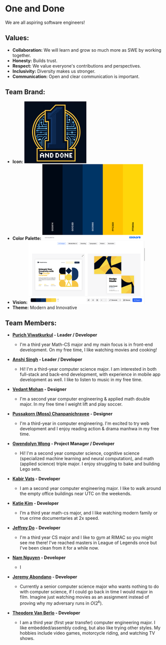 # One and Done
We are all aspiring software engineers!

## Values:
- **Collaboration:** We will learn and grow so much more as SWE by working together.
- **Honesty:** Builds trust.
- **Respect:** We value everyone's contributions and perspectives.
- **Inclusivity:** Diversity makes us stronger.
- **Communication:** Open and clear communication is important.

## Team Brand:
- **Icon:** <img src="branding/icon.png" width="200">
- **Color Palette:** <img src="branding/colorpalette.png" width="325">
- **Vision:** <img src="branding/vision.png" width="375">
- **Theme:** Modern and Innovative

## Team Members:
- **[Purich Viwatkurkul](https://github.com/pviwatkurkul) - Leader / Developer**
  - I'm a third year Math-CS major and my main focus is in front-end development. On my free time, I like watching movies and cooking!

- **[Anshi Singh](https://anshisinghh.github.io/Personal-Portfolio/) - Leader / Developer**
  - Hi! I'm a third-year computer science major. I am interested in both full-stack and back-end development, with experience in mobile app development as well. I like to listen to music in my free time.

- **[Vedant Mohan](https://github.com/VedantMohann) - Designer**
  - I'm a second year computer engineering & applied math double major. In my free time I weight lift and play soccer.

- **[Pussakorn (Moss) Chanpanichravee](https://github.com/PussakornCH) - Designer** 
  - I'm a third-year in computer engineering. I'm excited to try web development and I enjoy reading action & drama manhwa in my free time.

- **[Gwendolyn Wong](https://github.com/gewnwong) - Project Manager / Developer** 
  - Hi! I'm a second year computer science, cognitive science (specialized machine learning and neural computation), and math (applied science) triple major. I enjoy struggling to bake and building Lego sets.

- **[Kabir Vats](https://github.com/kabir-vats) - Developer** 
  - I am a second year computer engineering major. I like to walk around the empty office buildings near UTC on the weekends. 

- **[Katie Kim](https://github.com/katieki) - Developer** 
  - I’m a third year math-cs major, and I like watching modern family or true crime documentaries at 2x speed.

- **[Jeffrey Do](https://github.com/Doughster) - Developer** 
  - I'm a third year CS major and I like to gym at RIMAC so you might see me there! I've reached masters in League of Legends once but I've been clean from it for a while now.  

- **[Nam Nguyen](https://github.com/afacade) - Developer**
  - I 

- **[Jeremy Abondano](https://github.com/Jabo10) - Developer** 
  - Currently a senior computer science major who wants nothing to do with computer science, if I could go back in time I would major in film. Imagine just watching movies as an assignment instead of proving why my adversary runs in $O(2^k)$. 

- **[Theodore Van Berlo](https://github.com/TheodoreVB) - Developer**
  - I am a third year (first year transfer) computer engineering major. I like embedded/assembly coding, but also like trying other styles. My hobbies include video games, motorcycle riding, and watching TV shows.
